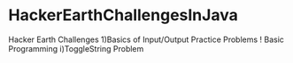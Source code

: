 # HackerEarthChallengesInJava

Hacker Earth Challenges 
1)Basics of Input/Output Practice Problems ! Basic Programming
    i)ToggleString Problem
